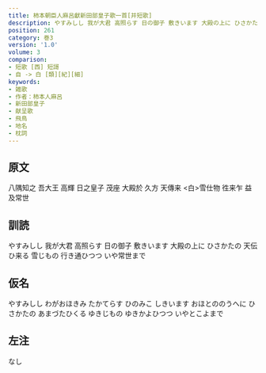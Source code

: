 ```yaml
---
title: 柿本朝臣人麻呂獻新田部皇子歌一首[并短歌]
description: やすみしし 我が大君 高照らす 日の御子 敷きいます 大殿の上に ひさかたの 天伝ひ来る 雪じもの 行き通ひつつ いや常世まで
position: 261
category: 巻3
version: '1.0'
volume: 3
comparison:
- 短歌 [西] 短謌
- 自 -> 白 [類][紀][細]
keywords:
- 雑歌
- 作者：柿本人麻呂
- 新田部皇子
- 献呈歌
- 飛鳥
- 地名
- 枕詞
---
```


## 原文

八隅知之 吾大王 高輝 日之皇子 茂座 大殿於 久方 天傳来 <白>雪仕物 徃来乍 益及常世

## 訓読

やすみしし 我が大君 高照らす 日の御子 敷きいます 大殿の上に ひさかたの 天伝ひ来る 雪じもの 行き通ひつつ いや常世まで

## 仮名

やすみしし わがおほきみ たかてらす ひのみこ しきいます おほとののうへに ひさかたの あまづたひくる ゆきじもの ゆきかよひつつ いやとこよまで

## 左注

なし
